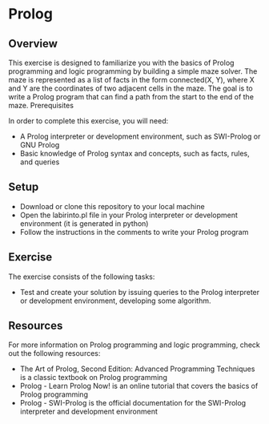# Prolog

## Overview

This exercise is designed to familiarize you with the basics of Prolog programming and logic programming by building a simple maze solver. The maze is represented as a list of facts in the form connected(X, Y), where X and Y are the coordinates of two adjacent cells in the maze. The goal is to write a Prolog program that can find a path from the start to the end of the maze.
Prerequisites

In order to complete this exercise, you will need:

   - A Prolog interpreter or development environment, such as SWI-Prolog or GNU Prolog
   - Basic knowledge of Prolog syntax and concepts, such as facts, rules, and queries

## Setup

   - Download or clone this repository to your local machine
   - Open the labirinto.pl file in your Prolog interpreter or development environment (it is generated in python)
   - Follow the instructions in the comments to write your Prolog program

## Exercise

The exercise consists of the following tasks:

   - Test and create your solution by issuing queries to the Prolog interpreter or development environment, developing some algorithm.

## Resources

For more information on Prolog programming and logic programming, check out the following resources:

   - The Art of Prolog, Second Edition: Advanced Programming Techniques is a classic textbook on Prolog programming
   - Prolog - Learn Prolog Now! is an online tutorial that covers the basics of Prolog programming
   - Prolog - SWI-Prolog is the official documentation for the SWI-Prolog interpreter and development environment
